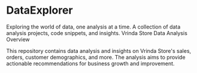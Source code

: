 # DataExplorer
Exploring the world of data, one analysis at a time. A collection of data analysis projects, code snippets, and insights.
Vrinda Store Data Analysis
Overview

This repository contains data analysis and insights on Vrinda Store's sales, orders, customer demographics, and more. The analysis aims to provide actionable recommendations for business growth and improvement.
